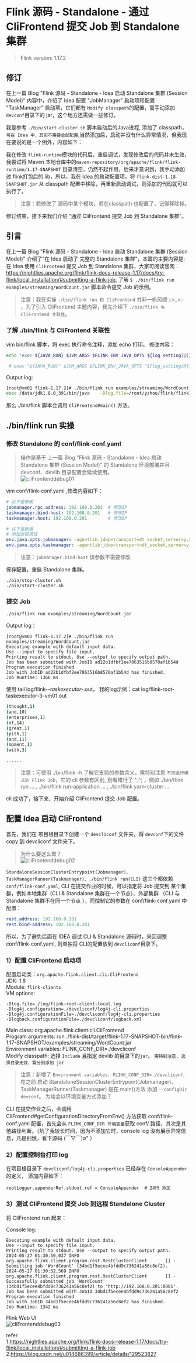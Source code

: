 # Flink 源码 - Standalone - 通过 CliFrontend 提交 Job 到 Standalone 集群   

>Flink version: 1.17.2   
 
## 修订		
在上一篇 Blog "Flink 源码 - Standalone - Idea 启动 Standalone 集群 (Session Model)" 内容中，介绍了 Idea 配置 "JobManager" 启动项和配置 "TaskManager" 启动项，它们都有 `Modify classpath`的配置，需手动添加`devconf`目录下的 jar，这个地方还需做一些修订。                   

我是参考 `./bin/start-cluster.sh` 脚本启动后的Java进程, 添加了 classpath，`可在 Idea 中，其实不需要全部配置`,当然添加后，启动并没有什么异常情况，但我现在要说的是一个例外，内容如下：                       

我在修改 `flink-runtime`模块的代码后，重启调试，发现修改后的代码并未生效，我尝试将 Maven 本地仓库中的`maven-repository/org/apache/flink/flink-runtime/1.17-SNAPSHOT` 目录清空，仍然不起作用，后来才意识到，我手动添加过 flink打包后的 lib，所以，我在 Idea 的启动配置项，将 `flink-dist-1.18-SNAPSHOT.jar` 从 classpath 配置中移除，再重新启动调试，则添加的代码就可以执行了。          

>注意：若修改了 源码中某个模块，若在classpath 也配置了，记得移除掉。                

修订结束，接下来我们介绍 “通过 CliFrontend 提交 Job 到 Standalone 集群”。              

## 引言     
在上一篇 Blog "Flink 源码 - Standalone - Idea 启动 Standalone 集群 (Session Model)" 介绍了"在 Idea 启动了 完整的 Standalone 集群"，本篇的主要内容是: 在 Idea 使用 `CliFrontend` 提交 Job 到 Standalone 集群，大家可阅读官网：https://nightlies.apache.org/flink/flink-docs-release-1.17/docs/try-flink/local_installation/#submitting-a-flink-job, 了解 `$ ./bin/flink run examples/streaming/WordCount.jar` 脚本命令提交 Job 的示例。      

>注意：我在实操 `./bin/flink run 和 CliFrontend` 并非一帆风顺 ::>_<:: ，为了引入 CliFrontend 主题内容，我先介绍下 `./bin/flink 与 CliFrontend 关联性`。           

### 了解 ./bin/flink 与 CliFrontend 关联性          
vim bin/flink 脚本，将 exec 执行命令注释，添加 echo 打印。 修改内容：                   
```bash
echo "exec ${JAVA_RUN} $JVM_ARGS $FLINK_ENV_JAVA_OPTS ${log_setting[@]} -classpath \"`manglePathList \"$CC_CLASSPATH:    $INTERNAL_HADOOP_CLASSPATHS\"`\" org.apache.flink.client.cli.CliFrontend \"$@\""

 # exec "${JAVA_RUN}" $JVM_ARGS $FLINK_ENV_JAVA_OPTS "${log_setting[@]}" -classpath "`manglePathList "$CC_CLASSPATH:$I    NTERNAL_HADOOP_CLASSPATHS"`" org.apache.flink.client.cli.CliFrontend "$@"    
```

Output log:              
```bash
[root@vm01 flink-1.17.2]# ./bin/flink run examples/streaming/WordCount.jar  
exec /data/jdk1.8.0_391/bin/java    -Dlog.file=/root/yzhou/flink/flink1172/flink-1.17.2/log/flink-root-client-vm01.log -Dlog4j.configuration=file:/root/yzhou/flink/flink1172/flink-1.17.2/conf/log4j-cli.properties -Dlog4j.configurationFile=file:/root/yzhou/flink/flink1172/flink-1.17.2/conf/log4j-cli.properties -Dlogback.configurationFile=file:/root/yzhou/flink/flink1172/flink-1.17.2/conf/logback.xml -classpath "/root/yzhou/flink/flink1172/flink-1.17.2/lib/flink-cep-1.17.2.jar:/root/yzhou/flink/flink1172/flink-1.17.2/lib/flink-connector-files-1.17.2.jar:/root/yzhou/flink/flink1172/flink-1.17.2/lib/flink-csv-1.17.2.jar:/root/yzhou/flink/flink1172/flink-1.17.2/lib/flink-json-1.17.2.jar:/root/yzhou/flink/flink1172/flink-1.17.2/lib/flink-scala_2.12-1.17.2.jar:/root/yzhou/flink/flink1172/flink-1.17.2/lib/flink-table-api-java-uber-1.17.2.jar:/root/yzhou/flink/flink1172/flink-1.17.2/lib/flink-table-planner-loader-1.17.2.jar:/root/yzhou/flink/flink1172/flink-1.17.2/lib/flink-table-runtime-1.17.2.jar:/root/yzhou/flink/flink1172/flink-1.17.2/lib/log4j-1.2-api-2.17.1.jar:/root/yzhou/flink/flink1172/flink-1.17.2/lib/log4j-api-2.17.1.jar:/root/yzhou/flink/flink1172/flink-1.17.2/lib/log4j-core-2.17.1.jar:/root/yzhou/flink/flink1172/flink-1.17.2/lib/log4j-slf4j-impl-2.17.1.jar:/root/yzhou/flink/flink1172/flink-1.17.2/lib/flink-dist-1.17.2.jar::/opt/module/hadoop-3.1.3/etc/hadoop:" org.apache.flink.client.cli.CliFrontend "run examples/streaming/WordCount.jar"  
```
那么 ./bin/flink 脚本会调用 `CliFrontend#main()` 方法。     

## ./bin/flink run 实操    

### 修改 Standalone 的 conf/flink-conf.yaml         
>操作是基于 上一篇 Blog "Flink 源码 - Standalone - Idea 启动 Standalone 集群 (Session Model)" 的 Standalone 环境部署并且 devconf、devlib 目录配置会延续使用。          
![cliFrontenddebug01](http://img.xinzhuxiansheng.com/blogimgs/flink/cliFrontenddebug01.png)     

vim conf/flink-conf.yaml ,修改内容如下：            
```yaml
# 以下是修改
jobmanager.rpc.address: 192.168.0.201  # 修改IP
taskmanager.bind-host: 192.168.0.201   # 修改IP
taskmanager.host: 192.168.0.201        # 修改IP

# 以下是新增 
# 添加远程调试  
env.java.opts.jobmanager: -agentlib:jdwp=transport=dt_socket,server=y,suspend=n,address=192.168.0.201:5007   
env.java.opts.taskmanager: -agentlib:jdwp=transport=dt_socket,server=y,suspend=n,address=192.168.0.201:5008
``` 
>注意：`jobmanager.bind-host` 该参数不需要修改          

保存配置，重启 Standalone 集群。        
```shell
./bin/stop-cluster.sh   
./bin/start-cluster.sh    
```

### 提交 Job   
```shell
./bin/flink run examples/streaming/WordCount.jar          
```

Output log：    
```shell
[root@vm01 flink-1.17.2]# ./bin/flink run examples/streaming/WordCount.jar
Executing example with default input data.
Use --input to specify file input.
Printing result to stdout. Use --output to specify output path.
Job has been submitted with JobID ad22b1dfbf2ee7863516b8570af1b54d
Program execution finished
Job with JobID ad22b1dfbf2ee7863516b8570af1b54d has finished.
Job Runtime: 1366 ms
```

使用 tail log/flink-*-taskexecutor-*.out， 我的log示例：cat log/flink-root-taskexecutor-3-vm01.out               
```bash
(thought,1)
(and,10)
(enterprises,1)
(of,14)
(great,1)
(pith,1)
(and,11)
(moment,1)
(with,3)

......
```

>注意：可使用 ./bin/flink -h 了解它支持的参数含义，需特别注意 `不同运行模式的 Flink Job`，它的 cli 参数有区别, 别看错行了 ^_^;  ，例如 ./bin/flink run ... , ./bin/flink run-application ... , ./bin/flink yarn-cluster ...     

cli 成功了，接下来，开始介绍 CliFrontend 提交 Job 配置。                  

## 配置 Idea 启动 CliFrontend    
首先，我们在 项目根目录下创建一个 `devcliconf` 文件夹，将 `devconf`下的文件 copy 到 devcliconf 文件夹下。       

>为什么要这么做？   
![cliFrontenddebug02](http://img.xinzhuxiansheng.com/blogimgs/flink/cliFrontenddebug02.png)   

`StandaloneSessionClusterEntrypoint(Jobmanager)、TaskManagerRunner(Taskmanager)、./bin/flink run(CLI)` 这三个都依赖 `conf/flink-conf.yaml`,  CLI 在提交作业的时候，可以指定将 Job 提交到 某个集群，例如本地集群（CLI & Standalone 集群在一个节点）、外部集群 （CLI 与 Standalone 集群不在同一个节点 ），而控制它的参数在 conf/flink-conf.yaml 中配置：      
```yaml  
rest.address: 192.168.0.201 
rest.bind-address: 192.168.0.201  
```

所以，为了避免后面在 IDEA 调试 CLI & Standalone 源码时，来回调整 conf/flink-conf.yaml, 则单独将 CLI的配置放到 `devcliconf`目录下。          

### 1）配置 CliFrontend 启动项    
配置启动类：`org.apache.flink.client.cli.CliFrontend`           
JDK: 1.8    
Module: `flink-clients`   
VM options:   
```shell 
-Dlog.file=./log/flink-root-client-local.log 
-Dlog4j.configuration=./devcliconf/log4j-cli.properties 
-Dlog4j.configurationFile=./devcliconf/log4j-cli.properties 
-Dlogback.configurationFile=./devcliconf/logback.xml  
```

Main class: org.apache.flink.client.cli.CliFrontend     
Program arguments:  run ./flink-dist/target/flink-1.17-SNAPSHOT-bin/flink-1.17-SNAPSHOT/examples/streaming/WordCount.jar     
Environment variables: FLINK_CONF_DIR=./devcliconf     
Modify classpath: 选择 `Include` 且指定 devlib 的目录下的`jar`。   `需特别注意, 选择目录无效，需分别添加 jar`                 

>注意：新增了 `Environment variables: FLINK_CONF_DIR=./devcliconf`, 在之前 启动 StandaloneSessionClusterEntrypoint(Jobmanager)、TaskManagerRunner(Taskmanager) 是在 main()方法 添加 `--configDir devconf`。 为啥会以环境变量方式添加？         

CLI 在提交作业之后，会调用 CliFrontend#getConfigurationDirectoryFromEnv() 方法获取 conf/flink-conf.yaml 配置，首先会从 `FLINK_CONF_DIR 环境变量`获取 conf/ 路径，其次是其他路径判断。（坑了我较长时间，因为不添加它时，console log 没有展示异常信息，凡是别慌，看下源码 (￣▽￣)σ" ）                

### 2）配置控制台打印 log   
在项目根目录下 `devcliconf/log4j-cli.properties` 已经存在 `ConsoleAppender`的定义， 添加内容如下：   
```shell
rootLogger.appenderRef.stdout.ref = ConsoleAppender  # 24行 添加 
```

### 3）测试 CliFrontend 提交 Job 到远程 Standalone Cluster  
将 CliFrontend run 起来：       

Console log:        
```shell
Executing example with default input data.
Use --input to specify file input.
Printing result to stdout. Use --output to specify output path.
2024-05-27 01:30:50,037 INFO  org.apache.flink.client.program.rest.RestClusterClient       [] - Submitting job 'WordCount' (34bd1f5ecee4bfdd9c736241a56c8ef2).
2024-05-27 01:30:52,569 INFO  org.apache.flink.client.program.rest.RestClusterClient       [] - Successfully submitted job 'WordCount' (34bd1f5ecee4bfdd9c736241a56c8ef2) to 'http://192.168.0.201:8081'.
Job has been submitted with JobID 34bd1f5ecee4bfdd9c736241a56c8ef2
Program execution finished
Job with JobID 34bd1f5ecee4bfdd9c736241a56c8ef2 has finished.
Job Runtime: 1342 ms  
```     

Flink Web UI     
![cliFrontenddebug03](http://img.xinzhuxiansheng.com/blogimgs/flink/cliFrontenddebug03.png)     



refer       
1.https://nightlies.apache.org/flink/flink-docs-release-1.17/docs/try-flink/local_installation/#submitting-a-flink-job      
2.https://blog.csdn.net/u014686399/article/details/129523827              

